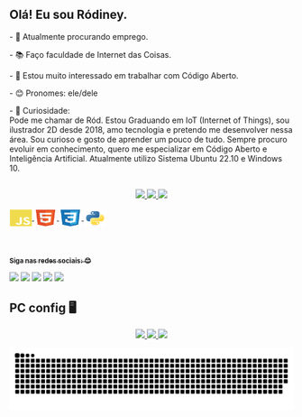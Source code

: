   <h2>Olá! Eu sou Ródiney. </h2>
 
  <div>
  <p>
- 👔 Atualmente procurando emprego. 
  </p>
  <p>
- 📚️ Faço faculdade de Internet das Coisas.
  </p>
  <p>
- 🥰 Estou muito interessado em trabalhar com Código Aberto. 
  </p>
  <p>
- 😊 Pronomes: ele/dele
  </p>
  <p>
- 🧐 Curiosidade:<br>
Pode me chamar de Ród. Estou Graduando em IoT (Internet of Things), sou ilustrador 2D desde 2018, amo tecnologia e pretendo me desenvolver nessa área. Sou curioso e gosto de aprender um pouco de tudo.
Sempre procuro evoluir em conhecimento, quero me especializar em Código Aberto e Inteligência Artificial.
Atualmente utilizo Sistema Ubuntu 22.10 e Windows 10.
  </p>
  </div>

##

<div align="center">
<a href="https://github.com/rodineyw">
<img height="150em" src="https://github-readme-stats.vercel.app/api?username=rodineyw&show_icons=true&include_all_commits=true&theme=dracula&hide_border=true&count_private=true" />
<img height="150em" src="https://github-readme-stats.vercel.app/api/top-langs/?username=rodineyw&layout=compact&theme=dracula&hide_border=true&count_private=true&&langs_count=10" />
<img height="150em" src="https://streak-stats.demolab.com?user=rodineyw&count_private=true&theme=dracula&border_radius=5&hide_border=true&langs_count=10" />
  </div>


<div style="display: center"><br>
  <img align="center" alt="Rodineyw-Js" height="30" width="40" src="https://raw.githubusercontent.com/devicons/devicon/master/icons/javascript/javascript-plain.svg">
  <img align="center" alt="Rafa-HTML" height="30" width="40" src="https://raw.githubusercontent.com/devicons/devicon/master/icons/html5/html5-original.svg">
  <img align="center" alt="Rafa-CSS" height="30" width="40" src="https://raw.githubusercontent.com/devicons/devicon/master/icons/css3/css3-original.svg">
  <img align="center" alt="Rafa-Python" height="30" width="40" src="https://raw.githubusercontent.com/devicons/devicon/master/icons/python/python-original.svg">
</div><br>
  
  ##
  
  <div>
    <sub><strong>Siga nas redes sociais: 😊</strong><br>
      
[<img src = "https://img.shields.io/badge/GitHub-100000?style=for-the-badge&logo=github&logoColor=white">](https://github.com/rodineyw)
[<img src = "https://img.shields.io/badge/Facebook-1877F2?style=for-the-badge&logo=facebook&logoColor=white">](https://www.facebook.com/iaeroooy/)
[<img src="https://img.shields.io/badge/linkedin-%230077B5.svg?&style=for-the-badge&logo=linkedin&logoColor=white" />](https://www.linkedin.com/in/ródiney-wanderson-06945b90/)
[<img src = "https://img.shields.io/badge/Twitter-1DA1F2?style=for-the-badge&logo=twitter&logoColor=white">](https://twitter.com/eirood_)
[<img src = "https://img.shields.io/badge/instagram-%23E4405F.svg?&style=for-the-badge&logo=instagram&logoColor=white">](https://www.instagram.com/eirood_/)
   </sub>
  </div>

  ##
  
  <p><h2>PC config 🖥️</h2>
                 
<div align="center">
  <a href="https://www.amd.com/pt/support/graphics/amd-radeon-r9-series/amd-radeon-r9-300-series/amd-radeon-r9-380x">
  <img height="40em" src="https://img.shields.io/badge/AMD_R9_380x-ED1C24?style=for-the-badge&logo=amd&logoColor=white"/>
  <a href="https://www.intel.com.br/content/www/br/pt/products/sku/77486/intel-core-i34150-processor-3m-cache-3-50-ghz/specifications.html">
  <img height="40em" src="https://img.shields.io/badge/Intel-Core_i3_4th-0071C5?style=for-the-badge&logo=intel&logoColor=white"/>
  <a href="https://br.msi.com/Motherboard/H81M-E33/">
  <img height="40em" src="https://img.shields.io/badge/MSI-H81M_E33-0071C5?style=for-the-badge&logo=MSI&logoColor=white"/>
</div>
</p>
                                                                                                                   
<div align="center">
                   
                   
![Snake animation](https://github.com/rodineyw/rodineyw/blob/output/github-contribution-grid-snake.svg)
                  
</div>
